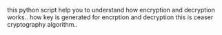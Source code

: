 this python script help you to understand how encryption and decryption works..
how key is generated for encrption and  decryption 
this is ceaser cryptography  algorithm..
